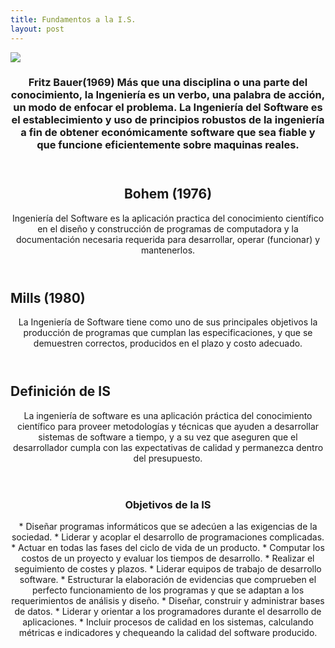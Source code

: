 ```yaml
---
title: Fundamentos a la I.S.
layout: post
---
```

<div class="row">
      <div class="item">
        <a href="#" class="image fit"><img src="{{ 'assets/images/Fritz Bauer.jpg' | relative_url }}"  /></a>
   <header>
    <h3>Fritz Bauer(1969)
Más que una disciplina o una parte del conocimiento, la Ingeniería es un verbo, una palabra de acción, un modo de enfocar el problema.
La Ingeniería del Software es el establecimiento y uso de principios robustos de la ingeniería a fin de obtener económicamente software que sea fiable y que funcione eficientemente sobre maquinas reales.</h3>
            </header>
      </div>   
<header>     
   <h2> Bohem (1976) </h2>  
     
Ingeniería del Software es la aplicación practica del conocimiento científico en el diseño y construcción de programas de computadora y la documentación necesaria requerida para desarrollar, operar (funcionar) y mantenerlos.</header>

<h2> Mills (1980) </h2>  
     
<header>La Ingeniería de Software tiene como uno de sus principales objetivos la producción de programas que cumplan las especificaciones, y que  se demuestren correctos, producidos en el plazo y costo adecuado.</header>

<h2> Definición de IS </h2>  
    
<header>La ingeniería de software es una aplicación práctica del conocimiento científico para proveer metodologías y técnicas que ayuden a desarrollar sistemas de software a tiempo, y a su vez que aseguren que el desarrollador cumpla con las expectativas de calidad y permanezca dentro del presupuesto.</header>

<header>
      <h3> Objetivos de la IS </h3>  
*  Diseñar programas informáticos que se adecúen a las exigencias de la sociedad.  
*  Liderar y acoplar el desarrollo de programaciones complicadas.  
*  Actuar en todas las fases del ciclo de vida de un producto.  
*  Computar los costos de un proyecto y evaluar los tiempos de desarrollo.  
*  Realizar el seguimiento de costes y plazos.  
*  Liderar equipos de trabajo de desarrollo software.  
*  Estructurar la elaboración de evidencias que comprueben el perfecto funcionamiento de los programas y que se adaptan a los requerimientos de análisis y diseño.  
*  Diseñar, construir y administrar bases de datos.  
*  Liderar y orientar a los programadores durante el desarrollo de aplicaciones.  
*  Incluir procesos de calidad en los sistemas, calculando métricas e indicadores y chequeando la calidad del software producido.  
</header>
